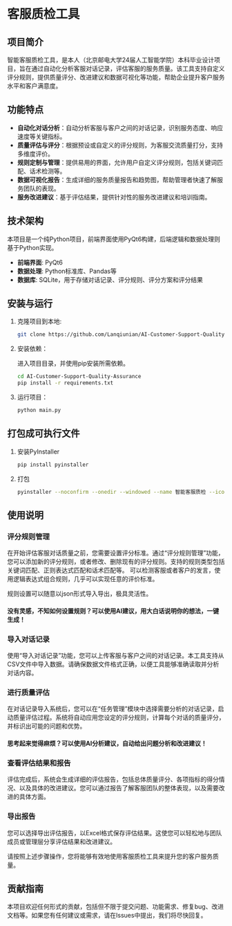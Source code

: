 # 客服质检工具

## 项目简介

智能客服质检工具，是本人（北京邮电大学24届人工智能学院）本科毕业设计项目，旨在通过自动化分析客服对话记录，评估客服的服务质量。该工具支持自定义评分规则，提供质量评分、改进建议和数据可视化等功能，帮助企业提升客户服务水平和客户满意度。

## 功能特点

- **自动化对话分析**：自动分析客服与客户之间的对话记录，识别服务态度、响应速度等关键指标。
- **质量评估与评分**：根据预设或自定义的评分规则，为客服交流质量打分，支持多维度评价。
- **规则定制与管理**：提供易用的界面，允许用户自定义评分规则，包括关键词匹配、话术检测等。
- **数据可视化报告**：生成详细的服务质量报告和趋势图，帮助管理者快速了解服务团队的表现。
- **服务改进建议**：基于评估结果，提供针对性的服务改进建议和培训指南。

## 技术架构

本项目是一个纯Python项目，前端界面使用PyQt6构建，后端逻辑和数据处理则基于Python实现。

- **前端界面**: PyQt6
- **数据处理**: Python标准库、Pandas等
- **数据库**: SQLite，用于存储对话记录、评分规则、评分方案和评分结果

## 安装与运行

1. 克隆项目到本地:

   ```bash
   git clone https://github.com/Lanqiunian/AI-Customer-Support-Quality-Assurance/tree/master
2. 安装依赖：

   进入项目目录，并使用pip安装所需依赖。

    ```bash
    cd AI-Customer-Support-Quality-Assurance
    pip install -r requirements.txt
3. 运行项目：

    ```bash
    python main.py
    ```

## 打包成可执行文件

1. 安装PyInstaller

    ```bash
    pip install pyinstaller
    ```
2. 打包

    ```bash
   pyinstaller --noconfirm --onedir --windowed --name 智能客服质检 --ico=repositories/icon.ico --add-data "repositories/global.db;repositories" --add-data "ui/main_window.ui;ui" main.py
    ```

## 使用说明

### 评分规则管理

在开始评估客服对话质量之前，您需要设置评分标准。通过“评分规则管理”功能，您可以添加新的评分规则，或者修改、删除现有的评分规则。支持的规则类型包括关键词匹配、正则表达式匹配和话术匹配等。
可以检测客服或者客户的发言，使用逻辑表达式组合规则，几乎可以实现任意的评价标准。

规则设置可以随意以json形式导入导出，极具灵活性。

#### 没有灵感，不知如何设置规则？可以使用AI建议，用大白话说明你的想法，一键生成！

### 导入对话记录

使用“导入对话记录”功能，您可以上传客服与客户之间的对话记录。本工具支持从CSV文件中导入数据。请确保数据文件格式正确，以便工具能够准确读取并分析对话内容。

### 进行质量评估

在对话记录导入系统后，您可以在“任务管理”模块中选择需要分析的对话记录，启动质量评估过程。系统将自动应用您设定的评分规则，计算每个对话的质量评分，并标识出可能的问题和优势。

#### 思考起来觉得麻烦？可以使用AI分析建议，自动给出问题分析和改进建议！

### 查看评估结果和报告

评估完成后，系统会生成详细的评估报告，包括总体质量评分、各项指标的得分情况、以及具体的改进建议。您可以通过报告了解客服团队的整体表现，以及需要改进的具体方面。

### 导出报告

您可以选择导出评估报告，以Excel格式保存评估结果。这使您可以轻松地与团队成员或管理层分享评估结果和改进建议。

请按照上述步骤操作，您将能够有效地使用客服质检工具来提升您的客户服务质量。

## 贡献指南

本项目欢迎任何形式的贡献，包括但不限于提交问题、功能需求、修复bug、改进文档等。如果您有任何建议或需求，请在Issues中提出，我们将尽快回复。